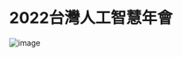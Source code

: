 # 2022台灣人工智慧年會
![image](https://user-images.githubusercontent.com/31528604/202067196-dfdc483e-5904-4168-aaae-9b2daa7bdea1.png)
